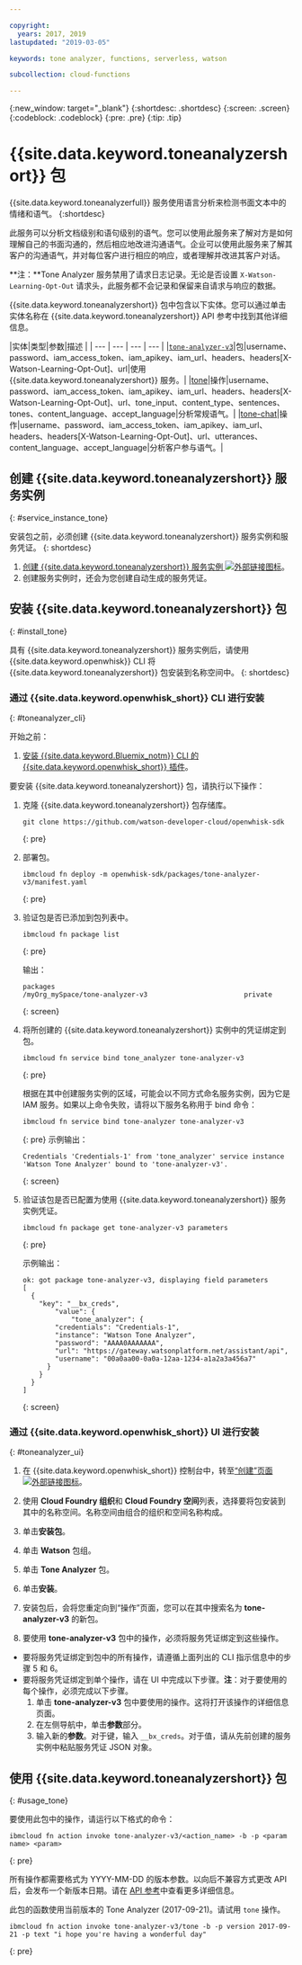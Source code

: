 ```yaml
---

copyright:
  years: 2017, 2019
lastupdated: "2019-03-05"

keywords: tone analyzer, functions, serverless, watson

subcollection: cloud-functions

---
```


{:new_window: target="_blank"}
{:shortdesc: .shortdesc}
{:screen: .screen}
{:codeblock: .codeblock}
{:pre: .pre}
{:tip: .tip}

# {{site.data.keyword.toneanalyzershort}} 包

{{site.data.keyword.toneanalyzerfull}} 服务使用语言分析来检测书面文本中的情绪和语气。
{:shortdesc}

此服务可以分析文档级别和语句级别的语气。您可以使用此服务来了解对方是如何理解自己的书面沟通的，然后相应地改进沟通语气。企业可以使用此服务来了解其客户的沟通语气，并对每位客户进行相应的响应，或者理解并改进其客户对话。

**注：**Tone Analyzer 服务禁用了请求日志记录。无论是否设置 `X-Watson-Learning-Opt-Out` 请求头，此服务都不会记录和保留来自请求与响应的数据。

{{site.data.keyword.toneanalyzershort}} 包中包含以下实体。您可以通过单击实体名称在 {{site.data.keyword.toneanalyzershort}} API 参考中找到其他详细信息。

|实体|类型|参数|描述
|
| --- | --- | --- | --- |
|[`tone-analyzer-v3`](https://www.ibm.com/watson/developercloud/tone-analyzer/api/v3/curl.html)|包|username、password、iam_access_token、iam_apikey、iam_url、headers、headers[X-Watson-Learning-Opt-Out]、url|使用 {{site.data.keyword.toneanalyzershort}} 服务。|
|[tone](https://www.ibm.com/watson/developercloud/tone-analyzer/api/v3/curl.html?curl#tone)|操作|username、password、iam_access_token、iam_apikey、iam_url、headers、headers[X-Watson-Learning-Opt-Out]、url、tone_input、content_type、sentences、tones、content_language、accept_language|分析常规语气。|
|[tone-chat](https://www.ibm.com/watson/developercloud/tone-analyzer/api/v3/curl.html?curl#tone-chat)|操作|username、password、iam_access_token、iam_apikey、iam_url、headers、headers[X-Watson-Learning-Opt-Out]、url、utterances、content_language、accept_language|分析客户参与语气。|

## 创建 {{site.data.keyword.toneanalyzershort}} 服务实例
{: #service_instance_tone}

安装包之前，必须创建 {{site.data.keyword.toneanalyzershort}} 服务实例和服务凭证。
{: shortdesc}

1. [创建 {{site.data.keyword.toneanalyzershort}} 服务实例 ![外部链接图标](../icons/launch-glyph.svg "外部链接图标")](https://cloud.ibm.com/catalog/services/tone_analyzer)。
2. 创建服务实例时，还会为您创建自动生成的服务凭证。

## 安装 {{site.data.keyword.toneanalyzershort}} 包
{: #install_tone}

具有 {{site.data.keyword.toneanalyzershort}} 服务实例后，请使用 {{site.data.keyword.openwhisk}} CLI 将 {{site.data.keyword.toneanalyzershort}} 包安装到名称空间中。
{: shortdesc}

### 通过 {{site.data.keyword.openwhisk_short}} CLI 进行安装
{: #toneanalyzer_cli}

开始之前：
  1. [安装 {{site.data.keyword.Bluemix_notm}} CLI 的 {{site.data.keyword.openwhisk_short}} 插件](/docs/openwhisk?topic=cloud-functions-cloudfunctions_cli#cloudfunctions_cli)。

要安装 {{site.data.keyword.toneanalyzershort}} 包，请执行以下操作：

1. 克隆 {{site.data.keyword.toneanalyzershort}} 包存储库。
    ```
    git clone https://github.com/watson-developer-cloud/openwhisk-sdk
    ```
    {: pre}

2. 部署包。
    ```
    ibmcloud fn deploy -m openwhisk-sdk/packages/tone-analyzer-v3/manifest.yaml
    ```
    {: pre}

3. 验证包是否已添加到包列表中。
    ```
    ibmcloud fn package list
    ```
    {: pre}

    输出：
    ```
    packages
    /myOrg_mySpace/tone-analyzer-v3                        private
    ```
    {: screen}

4. 将所创建的 {{site.data.keyword.toneanalyzershort}} 实例中的凭证绑定到包。
    ```
    ibmcloud fn service bind tone_analyzer tone-analyzer-v3
    ```
    {: pre}

    根据在其中创建服务实例的区域，可能会以不同方式命名服务实例，因为它是 IAM 服务。如果以上命令失败，请将以下服务名称用于 bind 命令：
    ```
    ibmcloud fn service bind tone-analyzer tone-analyzer-v3
    ```
    {: pre}
示例输出：
    ```
    Credentials 'Credentials-1' from 'tone_analyzer' service instance 'Watson Tone Analyzer' bound to 'tone-analyzer-v3'.
    ```
    {: screen}

5. 验证该包是否已配置为使用 {{site.data.keyword.toneanalyzershort}} 服务实例凭证。
    ```
    ibmcloud fn package get tone-analyzer-v3 parameters
    ```
    {: pre}

    示例输出：
    ```
    ok: got package tone-analyzer-v3, displaying field parameters
    [
      {
        "key": "__bx_creds",
            "value": {
                "tone_analyzer": {
            "credentials": "Credentials-1",
            "instance": "Watson Tone Analyzer",
            "password": "AAAA0AAAAAAA",
            "url": "https://gateway.watsonplatform.net/assistant/api",
            "username": "00a0aa00-0a0a-12aa-1234-a1a2a3a456a7"
          }
        }
      }
    ]
    ```
    {: screen}

### 通过 {{site.data.keyword.openwhisk_short}} UI 进行安装
{: #toneanalyzer_ui}

1. 在 {{site.data.keyword.openwhisk_short}} 控制台中，转至[“创建”页面 ![外部链接图标](../icons/launch-glyph.svg "外部链接图标")](https://cloud.ibm.com/openwhisk/create)。

2. 使用 **Cloud Foundry 组织**和 **Cloud Foundry 空间**列表，选择要将包安装到其中的名称空间。名称空间由组合的组织和空间名称构成。

3. 单击**安装包**。

4. 单击 **Watson** 包组。

5. 单击 **Tone Analyzer** 包。

5. 单击**安装**。

6. 安装包后，会将您重定向到“操作”页面，您可以在其中搜索名为 **tone-analyzer-v3** 的新包。

7. 要使用 **tone-analyzer-v3** 包中的操作，必须将服务凭证绑定到这些操作。
  * 要将服务凭证绑定到包中的所有操作，请遵循上面列出的 CLI 指示信息中的步骤 5 和 6。
  * 要将服务凭证绑定到单个操作，请在 UI 中完成以下步骤。**注**：对于要使用的每个操作，必须完成以下步骤。
    1. 单击 **tone-analyzer-v3** 包中要使用的操作。这将打开该操作的详细信息页面。
    2. 在左侧导航中，单击**参数**部分。
    3. 输入新的**参数**。对于键，输入 `__bx_creds`。对于值，请从先前创建的服务实例中粘贴服务凭证 JSON 对象。

## 使用 {{site.data.keyword.toneanalyzershort}} 包
{: #usage_tone}

要使用此包中的操作，请运行以下格式的命令：

```
ibmcloud fn action invoke tone-analyzer-v3/<action_name> -b -p <param name> <param>
```
{: pre}

所有操作都需要格式为 YYYY-MM-DD 的版本参数。以向后不兼容方式更改 API 后，会发布一个新版本日期。请在 [API 参考](https://www.ibm.com/watson/developercloud/tone-analyzer/api/v3/curl.html?curl#versioning)中查看更多详细信息。

此包的函数使用当前版本的 Tone Analyzer (2017-09-21)。请试用 `tone` 操作。
```
ibmcloud fn action invoke tone-analyzer-v3/tone -b -p version 2017-09-21 -p text "i hope you're having a wonderful day"
```
{: pre}
